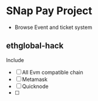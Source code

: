 # SNap Pay Project

- Browse Event and ticket system

## ethglobal-hack
Include 
- [ ] All Evm compatible chain
- [ ] Metamask
- [ ] Quicknode
- [ ] 